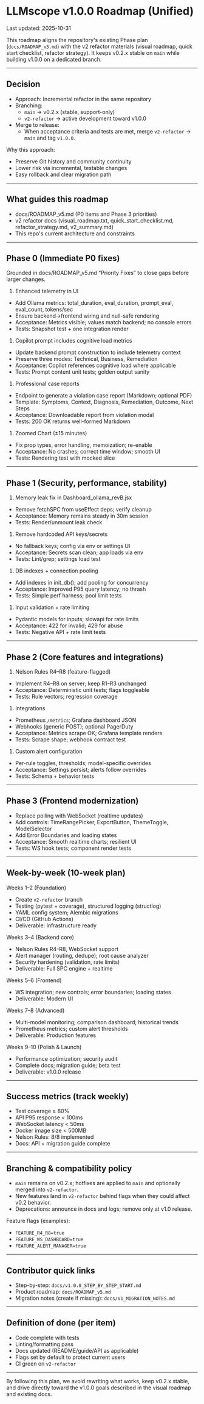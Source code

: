 # LLMscope v1.0.0 Roadmap (Unified)

Last updated: 2025-10-31

This roadmap aligns the repository's existing Phase plan (`docs/ROADMAP_v5.md`) with the v2 refactor materials (visual roadmap, quick start checklist, refactor strategy). It keeps v0.2.x stable on `main` while building v1.0.0 on a dedicated branch.

---

## Decision

- Approach: Incremental refactor in the same repository
- Branching:
  - `main` → v0.2.x (stable, support-only)
  - `v2-refactor` → active development toward v1.0.0
- Merge to release:
  - When acceptance criteria and tests are met, merge `v2-refactor` → `main` and tag `v1.0.0`.

Why this approach:

- Preserve Git history and community continuity
- Lower risk via incremental, testable changes
- Easy rollback and clear migration path

---

## What guides this roadmap

- docs/ROADMAP_v5.md (P0 items and Phase 3 priorities)
- v2 refactor docs (visual_roadmap.txt, quick_start_checklist.md, refactor_strategy.md, v2_summary.md)
- This repo's current architecture and constraints

---

## Phase 0 (Immediate P0 fixes)

Grounded in docs/ROADMAP_v5.md “Priority Fixes” to close gaps before larger changes.

1. Enhanced telemetry in UI

- Add Ollama metrics: total_duration, eval_duration, prompt_eval, eval_count, tokens/sec
- Ensure backend→frontend wiring and null-safe rendering
- Acceptance: Metrics visible; values match backend; no console errors
- Tests: Snapshot test + one integration render

1. Copilot prompt includes cognitive load metrics

- Update backend prompt construction to include telemetry context
- Preserve three modes: Technical, Business, Remediation
- Acceptance: Copilot references cognitive load where applicable
- Tests: Prompt content unit tests; golden output sanity

1. Professional case reports

- Endpoint to generate a violation case report (Markdown; optional PDF)
- Template: Symptoms, Context, Diagnosis, Remediation, Outcome, Next Steps
- Acceptance: Downloadable report from violation modal
- Tests: 200 OK returns well-formed Markdown

1. Zoomed Chart (±15 minutes)

- Fix prop types, error handling, memoization; re-enable
- Acceptance: No crashes; correct time window; smooth UI
- Tests: Rendering test with mocked slice

---

## Phase 1 (Security, performance, stability)

1. Memory leak fix in Dashboard_ollama_revB.jsx

- Remove fetchSPC from useEffect deps; verify cleanup
- Acceptance: Memory remains steady in 30m session
- Tests: Render/unmount leak check

1. Remove hardcoded API keys/secrets

- No fallback keys; config via env or settings UI
- Acceptance: Secrets scan clean; app loads via env
- Tests: Lint/grep; settings load test

1. DB indexes + connection pooling

- Add indexes in init_db(); add pooling for concurrency
- Acceptance: Improved P95 query latency; no thrash
- Tests: Simple perf harness; pool limit tests

1. Input validation + rate limiting

- Pydantic models for inputs; slowapi for rate limits
- Acceptance: 422 for invalid; 429 for abuse
- Tests: Negative API + rate limit tests

---

## Phase 2 (Core features and integrations)

1. Nelson Rules R4–R8 (feature-flagged)

- Implement R4–R8 on server; keep R1–R3 unchanged
- Acceptance: Deterministic unit tests; flags toggleable
- Tests: Rule vectors; regression coverage

1. Integrations

- Prometheus `/metrics`; Grafana dashboard JSON
- Webhooks (generic POST); optional PagerDuty
- Acceptance: Metrics scrape OK; Grafana template renders
- Tests: Scrape shape; webhook contract test

1. Custom alert configuration

- Per-rule toggles, thresholds; model-specific overrides
- Acceptance: Settings persist; alerts follow overrides
- Tests: Schema + behavior tests

---

## Phase 3 (Frontend modernization)

- Replace polling with WebSocket (realtime updates)
- Add controls: TimeRangePicker, ExportButton, ThemeToggle, ModelSelector
- Add Error Boundaries and loading states
- Acceptance: Smooth realtime charts; resilient UI
- Tests: WS hook tests; component render tests

---

## Week-by-week (10-week plan)

Weeks 1–2 (Foundation)

- Create `v2-refactor` branch
- Testing (pytest + coverage), structured logging (structlog)
- YAML config system; Alembic migrations
- CI/CD (GitHub Actions)
- Deliverable: Infrastructure ready

Weeks 3–4 (Backend core)

- Nelson Rules R4–R8, WebSocket support
- Alert manager (routing, dedupe); root cause analyzer
- Security hardening (validation, rate limits)
- Deliverable: Full SPC engine + realtime

Weeks 5–6 (Frontend)

- WS integration; new controls; error boundaries; loading states
- Deliverable: Modern UI

Weeks 7–8 (Advanced)

- Multi-model monitoring; comparison dashboard; historical trends
- Prometheus metrics; custom alert thresholds
- Deliverable: Production features

Weeks 9–10 (Polish & Launch)

- Performance optimization; security audit
- Complete docs; migration guide; beta test
- Deliverable: v1.0.0 release

---

## Success metrics (track weekly)

- Test coverage ≥ 80%
- API P95 response < 100ms
- WebSocket latency < 50ms
- Docker image size < 500MB
- Nelson Rules: 8/8 implemented
- Docs: API + migration guide complete

---

## Branching & compatibility policy

- `main` remains on v0.2.x; hotfixes are applied to `main` and optionally merged into `v2-refactor`.
- New features land in `v2-refactor` behind flags when they could affect v0.2 behavior.
- Deprecations: announce in docs and logs; remove only at v1.0 release.

Feature flags (examples):

- `FEATURE_R4_R8=true`
- `FEATURE_WS_DASHBOARD=true`
- `FEATURE_ALERT_MANAGER=true`

---

## Contributor quick links

- Step-by-step: `docs/v1.0.0_STEP_BY_STEP_START.md`
- Product roadmap: `docs/ROADMAP_v5.md`
- Migration notes (create if missing): `docs/V1_MIGRATION_NOTES.md`

---

## Definition of done (per item)

- Code complete with tests
- Linting/formatting pass
- Docs updated (README/guide/API as applicable)
- Flags set by default to protect current users
- CI green on `v2-refactor`

---

By following this plan, we avoid rewriting what works, keep v0.2.x stable, and drive directly toward the v1.0.0 goals described in the visual roadmap and existing docs.
